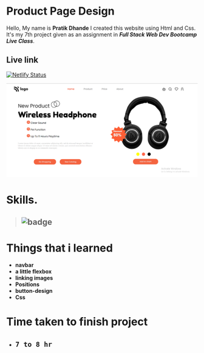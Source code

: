 # Product Page Design

 Hello, My name is __Pratik Dhande__
I created this website using Html and Css. It's my 7th project given as an assignment in **_Full Stack Web Dev Bootcamp  Live Class_**. 

## Live link

[![Netlify Status](https://api.netlify.com/api/v1/badges/0d9fcae7-4315-46ac-884d-41ca7969c9a1/deploy-status)](https://warm-kelpie-867fe1.netlify.app/)


![WebPage](./proct7.png)


 # Skills.

 >  ## ![badge](https://img.shields.io/badge/Skills-HTML%2FCSS-blue)


# Things that i learned
- __navbar__
- __a little flexbox__
- __linking images__
- __Positions__
- __button-design__
- __Css__

# Time taken to finish project

- ## `7 to 8 hr` 